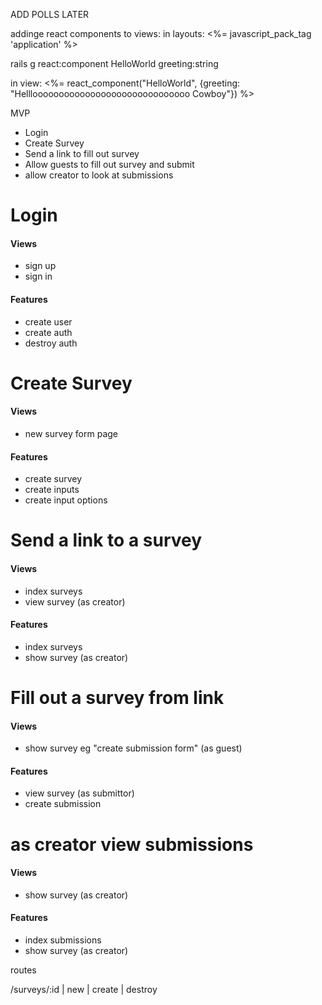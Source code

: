 ADD POLLS LATER

addinge react components to views:
in layouts: <%= javascript_pack_tag 'application' %>

rails g react:component HelloWorld greeting:string

in view: <%= react_component("HelloWorld", {greeting: "Hellloooooooooooooooooooooooooooooo Cowboy"}) %>

MVP

- Login
- Create Survey
- Send a link to fill out survey
- Allow guests to fill out survey and submit
- allow creator to look at submissions

# Login

#### Views

- sign up
- sign in

#### Features

- create user
- create auth
- destroy auth

# Create Survey

#### Views

- new survey form page

#### Features

- create survey
- create inputs
- create input options

# Send a link to a survey

#### Views

- index surveys
- view survey (as creator)

#### Features

- index surveys
- show survey (as creator)

# Fill out a survey from link

#### Views

- show survey eg "create submission form" (as guest)

#### Features

- view survey (as submittor)
- create submission

# as creator view submissions

#### Views

- show survey (as creator)

#### Features

- index submissions
- show survey (as creator)

routes

/surveys/:id
| new
| create
| destroy
